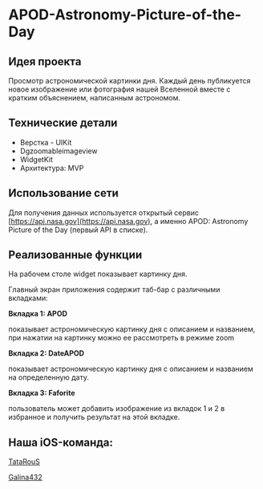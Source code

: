 # APOD-Astronomy-Picture-of-the-Day

## Идея проекта

Просмотр астрономической картинки дня. Каждый день публикуется новое изображение или фотография нашей Вселенной вместе с кратким объяснением, написанным астрономом.



## Технические детали

* Верстка - UIKit 
* Dgzoomableimageview
* WidgetKit
* Архитектура: MVP 



## Использование сети

Для получения данных используется открытый сервис [https://api.nasa.gov](https://api.nasa.gov), а именно APOD: Astronomy Picture of the Day (первый API в списке). 



## Реализованные функции

На рабочем столе widget показывает картинку дня.

Главный экран приложения содержит таб-бар с различными вкладками:

__Вкладка 1: APOD__ 

показывает астрономическую картинку дня с описанием и названием, при нажатии на картинку можно ее рассмотреть в режиме zoom

__Вкладка 2: DateAPOD__ 

показывает астрономическую картинку дня с описанием и названием на определенную дату.

__Вкладка 3: Faforite__

пользователь может добавить изображение из вкладок 1 и 2 в избранное и получить результат на этой вкладке.



## Наша iOS-команда:

[TataRouS](https://github.com/TataRouS)

[Galina432](https://github.com/Galina432)

